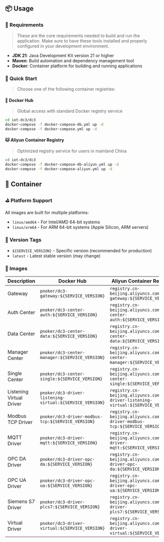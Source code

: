 ## 📦 Usage

### 🍭 Requirements

> These are the core requirements needed to build and run the application. Make sure to have these tools installed and properly configured in your development environment.

- **JDK 21**: Java Development Kit version 21 or higher
- **Maven**: Build automation and dependency management tool
- **Docker**: Container platform for building and running applications

### 🍻 Quick Start

> Choose one of the following container registries:

#### 🦁 Docker Hub

> Global access with standard Docker registry service

```bash
cd iot-dc3/dc3
docker-compose -f docker-compose-db.yml up -d
docker-compose -f docker-compose.yml up -d
```

#### 🐱 Aliyun Container Registry

> Optimized registry service for users in mainland China

```bash
cd iot-dc3/dc3
docker-compose -f docker-compose-db-aliyun.yml up -d
docker-compose -f docker-compose-aliyun.yml up -d
```

## 🐳 Container

### ⛳ Platform Support

All images are built for multiple platforms:

- `linux/amd64` - For Intel/AMD 64-bit systems
- `linux/arm64` - For ARM 64-bit systems (Apple Silicon, ARM servers)

### 🚥 Version Tags

- `${SERVICE_VERSION}` - Specific version (recommended for production)
- `latest` - Latest stable version (may change)

### 🍉 Images

| Description              | Docker Hub                                               | Aliyun Container Registry                                                          |
|--------------------------|----------------------------------------------------------|------------------------------------------------------------------------------------|
| Gateway                  | `pnoker/dc3-gateway:${SERVICE_VERSION}`                  | `registry.cn-beijing.aliyuncs.com/dc3-gateway:${SERVICE_VERSION}`                  |
| Auth Center              | `pnoker/dc3-center-auth:${SERVICE_VERSION}`              | `registry.cn-beijing.aliyuncs.com/dc3-center-auth:${SERVICE_VERSION}`              |
| Data Center              | `pnoker/dc3-center-data:${SERVICE_VERSION}`              | `registry.cn-beijing.aliyuncs.com/dc3-center-data:${SERVICE_VERSION}`              |
| Manager Center           | `pnoker/dc3-center-manager:${SERVICE_VERSION}`           | `registry.cn-beijing.aliyuncs.com/dc3-center-manager:${SERVICE_VERSION}`           |
| Single Center            | `pnoker/dc3-center-single:${SERVICE_VERSION}`            | `registry.cn-beijing.aliyuncs.com/dc3-center-single:${SERVICE_VERSION}`            |
| Listening Virtual Driver | `pnoker/dc3-driver-listening-virtual:${SERVICE_VERSION}` | `registry.cn-beijing.aliyuncs.com/dc3-driver-listening-virtual:${SERVICE_VERSION}` |
| Modbus TCP Driver        | `pnoker/dc3-driver-modbus-tcp:${SERVICE_VERSION}`        | `registry.cn-beijing.aliyuncs.com/dc3-driver-modbus-tcp:${SERVICE_VERSION}`        |
| MQTT Driver              | `pnoker/dc3-driver-mqtt:${SERVICE_VERSION}`              | `registry.cn-beijing.aliyuncs.com/dc3-driver-mqtt:${SERVICE_VERSION}`              |
| OPC DA Driver            | `pnoker/dc3-driver-opc-da:${SERVICE_VERSION}`            | `registry.cn-beijing.aliyuncs.com/dc3-driver-opc-da:${SERVICE_VERSION}`            |
| OPC UA Driver            | `pnoker/dc3-driver-opc-ua:${SERVICE_VERSION}`            | `registry.cn-beijing.aliyuncs.com/dc3-driver-opc-ua:${SERVICE_VERSION}`            |
| Siemens S7 Driver        | `pnoker/dc3-driver-plcs7:${SERVICE_VERSION}`             | `registry.cn-beijing.aliyuncs.com/dc3-driver-plcs7:${SERVICE_VERSION}`             |
| Virtual Driver           | `pnoker/dc3-driver-virtual:${SERVICE_VERSION}`           | `registry.cn-beijing.aliyuncs.com/dc3-driver-virtual:${SERVICE_VERSION}`           |
